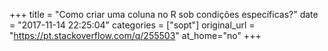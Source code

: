 +++
title = "Como criar uma coluna no R sob condições específicas?"
date = "2017-11-14 22:25:04"
categories = ["sopt"]
original_url = "https://pt.stackoverflow.com/q/255503"
at_home="no"
+++

